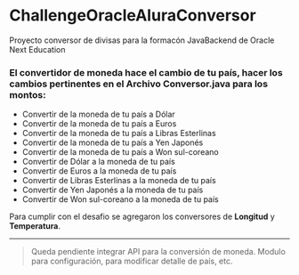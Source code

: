 # ChallengeOracleAluraConversor
Proyecto conversor de divisas para la formacón JavaBackend de Oracle Next Education

### El convertidor de moneda hace el cambio de tu país, hacer los cambios pertinentes en el Archivo Conversor.java para los montos:
* Convertir de la moneda de tu país a Dólar
* Convertir de la moneda de tu país  a Euros
* Convertir de la moneda de tu país  a Libras Esterlinas
* Convertir de la moneda de tu país  a Yen Japonés
* Convertir de la moneda de tu país  a Won sul-coreano
* Convertir de Dólar a la moneda de tu país
* Convertir de Euros a la moneda de tu país
* Convertir de Libras Esterlinas a la moneda de tu país
* Convertir de Yen Japonés a la moneda de tu país
* Convertir de Won sul-coreano a la moneda de tu país

Para cumplir con el desafio se agregaron los conversores de **Longitud** y **Temperatura**.

____
> Queda pendiente integrar API para la conversión de moneda.
> Modulo para configuración, para modificar detalle de país, etc.
